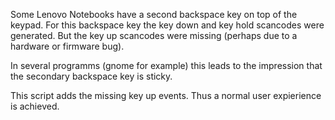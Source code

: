 Some Lenovo Notebooks have a second backspace key on top of the keypad.
For this backspace key the key down and key hold scancodes were generated.
But the key up scancodes were missing (perhaps due to a hardware or firmware bug).

In several programms (gnome for example) this leads to the impression that the secondary backspace key is sticky.

This script adds the missing key up events. Thus a normal user expierience is achieved.
